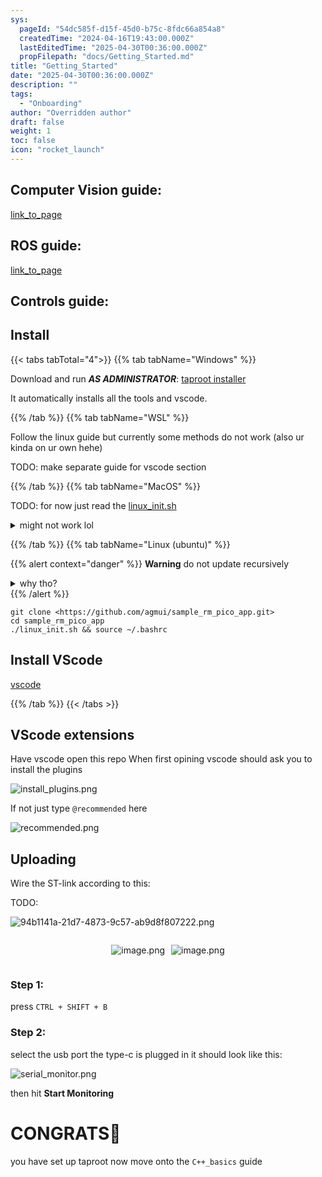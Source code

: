 ```yaml
---
sys:
  pageId: "54dc585f-d15f-45d0-b75c-8fdc66a854a8"
  createdTime: "2024-04-16T19:43:00.000Z"
  lastEditedTime: "2025-04-30T00:36:00.000Z"
  propFilepath: "docs/Getting_Started.md"
title: "Getting_Started"
date: "2025-04-30T00:36:00.000Z"
description: ""
tags:
  - "Onboarding"
author: "Overridden author"
draft: false
weight: 1
toc: false
icon: "rocket_launch"
---
```


## Computer Vision guide:

[link_to_page](86d45bc0-388b-4d26-8848-44f255f73d0e)

## ROS guide:

[link_to_page](3c76c1de-ec8f-46d6-8b0a-294005edc2d5)

## Controls guide:

## Install

{{< tabs tabTotal="4">}}
{{% tab tabName="Windows" %}}

Download and run _**AS ADMINISTRATOR**_: [taproot installer](https://github.com/Thornbots/TeachingFreshies/releases/tag/1.0)

It automatically installs all the tools and vscode.

{{% /tab %}}
{{% tab tabName="WSL" %}}

Follow the linux guide but currently some methods do not work (also ur kinda on ur own hehe)

TODO: make separate guide for vscode section

{{% /tab %}}
{{% tab tabName="MacOS" %}}

TODO: for now just read the [linux_init.sh](https://github.com/agmui/sample_rm_pico_app/blob/main/linux_init.sh)

<details>
<summary>might not work lol</summary>

`brew install libusb pkg-config`

Next install: [vscode](https://code.visualstudio.com/Download)

</details>

{{% /tab %}}
{{% tab tabName="Linux (ubuntu)" %}}

{{% alert context="danger" %}}
**Warning** do not update recursively
<details>
<summary>why tho?</summary>
There are some submodules that may go on for a while (like tinyusb) and I highly
recommend you don't need to get them.
If you want to see what submodules I update just look in `linux_init.sh`
</details>
{{% /alert %}}

```shell
git clone <https://github.com/agmui/sample_rm_pico_app.git>
cd sample_rm_pico_app
./linux_init.sh && source ~/.bashrc
```

## Install VScode

[vscode](https://code.visualstudio.com/Download)

{{% /tab %}}
{{< /tabs >}}

## VScode extensions

Have vscode open this repo
When first opining vscode should ask you to install the plugins

![install_plugins.png](https://prod-files-secure.s3.us-west-2.amazonaws.com/d518164a-d88e-44d1-a4ee-3adb3bd8bce0/89bd30f0-1825-4e77-867b-0a41ce370880/install_plugins.png?X-Amz-Algorithm=AWS4-HMAC-SHA256&X-Amz-Content-Sha256=UNSIGNED-PAYLOAD&X-Amz-Credential=ASIAZI2LB4665YVWWPQM%2F20250527%2Fus-west-2%2Fs3%2Faws4_request&X-Amz-Date=20250527T110741Z&X-Amz-Expires=3600&X-Amz-Security-Token=IQoJb3JpZ2luX2VjEJP%2F%2F%2F%2F%2F%2F%2F%2F%2F%2FwEaCXVzLXdlc3QtMiJHMEUCIGQgwhd%2Blz3Mfu%2FeYcNmDsJcCRV0fNZn%2BqcWEqnRseIiAiEAl9atGN0UVHF9oGbBzELXo5UYCom%2F5zPqvpt51P5eR%2B0q%2FwMIXBAAGgw2Mzc0MjMxODM4MDUiDM7dBTLIz4ROGeiiWyrcA61n7%2BNNtSo%2B1A6s1Abn7GfiqphwXbnmjLejPpL9ibyFo6T8Tfbdy7mJZ%2B9AC4H5340rbMqJpiZiKq%2FCfawDDjZCYOYzbt7Rng1LM5FRwA%2BjH0HxVPBgynYrlvWNN5B20Oq1qKhNogmkGUf04%2B%2BEMKG5oUzF757Eb%2F4BbYVSYDJ%2B7WEla%2FwlCtLsjybyok1yoagCt5LuJRqAG1oPbVC0No1dZwG9oi%2BlNI8OQy3wxl9Qp8LPIWXWghPBJC9N8peNAcMet7suTdMlRpyCZv6e3ybgwalP7eWdvvPvKW5y%2FOY7MLJLJOHcF5CiDzt2herSnMDeAX1V4YKuHOyKX4Pmy16jm4PCkGPd6OY5l7KJEW8P9ufbl5zvIs8yjfDXUwy0n6Eeax7R3%2Fw4f%2BmO3HeK0%2B%2FqwRZTURZP21OfZbB5u%2Bm7ckWsHdJZ%2Fxk%2BEJxmkZnYXYlQL08A6dwtajOHmlwjzB0LbrplUMQl4De7g5aRzpY6D9ImI57ly6Zh9wbp%2F0xOD0LOxLs%2BC5QWVQ69KOI%2FpuBS7OT8uM1SOvhvBBbplHnW8h6o13wJUEuMt7MuMacrmX%2FG9lxnuKNrJuVHYGJIKozkTqkG7tP80wxpZO8Lurn%2FbMq5N%2Ff23v0brYYxMIyr1sEGOqUBqzqSlXb95DmYyVlu2cFPD42jOQSCNRAooJsdfsj8BdVhXQDjEhN5%2FuVle41gBwqjdhfNFUwlJJxt%2FkN5ZCYSm7hUQsXtQ8h4Omx7bErC7nv1g90pXrQDLNx9kazYgXzo5zigIUcFp%2BezrwmDYbMP5hCMCiZrpo1aS6nctnGCYaHyK%2FSkqwwy7%2Bwh6Ams0dOsJESmpnXhZTbUicNKsgxTGp7%2B1FJc&X-Amz-Signature=c6bcb8cd3b94d6594a5dcc0738b99cd497f4db9128a12a088284af4b0adb51ea&X-Amz-SignedHeaders=host&x-id=GetObject)

If not just type `@recommended` here  

![recommended.png](https://prod-files-secure.s3.us-west-2.amazonaws.com/d518164a-d88e-44d1-a4ee-3adb3bd8bce0/61e661e9-5d85-4dfc-be0d-8d2097a5e793/recommended.png?X-Amz-Algorithm=AWS4-HMAC-SHA256&X-Amz-Content-Sha256=UNSIGNED-PAYLOAD&X-Amz-Credential=ASIAZI2LB4665YVWWPQM%2F20250527%2Fus-west-2%2Fs3%2Faws4_request&X-Amz-Date=20250527T110741Z&X-Amz-Expires=3600&X-Amz-Security-Token=IQoJb3JpZ2luX2VjEJP%2F%2F%2F%2F%2F%2F%2F%2F%2F%2FwEaCXVzLXdlc3QtMiJHMEUCIGQgwhd%2Blz3Mfu%2FeYcNmDsJcCRV0fNZn%2BqcWEqnRseIiAiEAl9atGN0UVHF9oGbBzELXo5UYCom%2F5zPqvpt51P5eR%2B0q%2FwMIXBAAGgw2Mzc0MjMxODM4MDUiDM7dBTLIz4ROGeiiWyrcA61n7%2BNNtSo%2B1A6s1Abn7GfiqphwXbnmjLejPpL9ibyFo6T8Tfbdy7mJZ%2B9AC4H5340rbMqJpiZiKq%2FCfawDDjZCYOYzbt7Rng1LM5FRwA%2BjH0HxVPBgynYrlvWNN5B20Oq1qKhNogmkGUf04%2B%2BEMKG5oUzF757Eb%2F4BbYVSYDJ%2B7WEla%2FwlCtLsjybyok1yoagCt5LuJRqAG1oPbVC0No1dZwG9oi%2BlNI8OQy3wxl9Qp8LPIWXWghPBJC9N8peNAcMet7suTdMlRpyCZv6e3ybgwalP7eWdvvPvKW5y%2FOY7MLJLJOHcF5CiDzt2herSnMDeAX1V4YKuHOyKX4Pmy16jm4PCkGPd6OY5l7KJEW8P9ufbl5zvIs8yjfDXUwy0n6Eeax7R3%2Fw4f%2BmO3HeK0%2B%2FqwRZTURZP21OfZbB5u%2Bm7ckWsHdJZ%2Fxk%2BEJxmkZnYXYlQL08A6dwtajOHmlwjzB0LbrplUMQl4De7g5aRzpY6D9ImI57ly6Zh9wbp%2F0xOD0LOxLs%2BC5QWVQ69KOI%2FpuBS7OT8uM1SOvhvBBbplHnW8h6o13wJUEuMt7MuMacrmX%2FG9lxnuKNrJuVHYGJIKozkTqkG7tP80wxpZO8Lurn%2FbMq5N%2Ff23v0brYYxMIyr1sEGOqUBqzqSlXb95DmYyVlu2cFPD42jOQSCNRAooJsdfsj8BdVhXQDjEhN5%2FuVle41gBwqjdhfNFUwlJJxt%2FkN5ZCYSm7hUQsXtQ8h4Omx7bErC7nv1g90pXrQDLNx9kazYgXzo5zigIUcFp%2BezrwmDYbMP5hCMCiZrpo1aS6nctnGCYaHyK%2FSkqwwy7%2Bwh6Ams0dOsJESmpnXhZTbUicNKsgxTGp7%2B1FJc&X-Amz-Signature=a5a9c66eda60faa06bf2ffdeb23461a02fd0344c2dbb98fbdc6842c128147ed3&X-Amz-SignedHeaders=host&x-id=GetObject)

## Uploading

Wire the ST-link according to this:

TODO:

![94b1141a-21d7-4873-9c57-ab9d8f807222.png](https://prod-files-secure.s3.us-west-2.amazonaws.com/d518164a-d88e-44d1-a4ee-3adb3bd8bce0/e5fad17d-ab82-4300-9f4c-505ab4b1202c/94b1141a-21d7-4873-9c57-ab9d8f807222.png?X-Amz-Algorithm=AWS4-HMAC-SHA256&X-Amz-Content-Sha256=UNSIGNED-PAYLOAD&X-Amz-Credential=ASIAZI2LB4665YVWWPQM%2F20250527%2Fus-west-2%2Fs3%2Faws4_request&X-Amz-Date=20250527T110741Z&X-Amz-Expires=3600&X-Amz-Security-Token=IQoJb3JpZ2luX2VjEJP%2F%2F%2F%2F%2F%2F%2F%2F%2F%2FwEaCXVzLXdlc3QtMiJHMEUCIGQgwhd%2Blz3Mfu%2FeYcNmDsJcCRV0fNZn%2BqcWEqnRseIiAiEAl9atGN0UVHF9oGbBzELXo5UYCom%2F5zPqvpt51P5eR%2B0q%2FwMIXBAAGgw2Mzc0MjMxODM4MDUiDM7dBTLIz4ROGeiiWyrcA61n7%2BNNtSo%2B1A6s1Abn7GfiqphwXbnmjLejPpL9ibyFo6T8Tfbdy7mJZ%2B9AC4H5340rbMqJpiZiKq%2FCfawDDjZCYOYzbt7Rng1LM5FRwA%2BjH0HxVPBgynYrlvWNN5B20Oq1qKhNogmkGUf04%2B%2BEMKG5oUzF757Eb%2F4BbYVSYDJ%2B7WEla%2FwlCtLsjybyok1yoagCt5LuJRqAG1oPbVC0No1dZwG9oi%2BlNI8OQy3wxl9Qp8LPIWXWghPBJC9N8peNAcMet7suTdMlRpyCZv6e3ybgwalP7eWdvvPvKW5y%2FOY7MLJLJOHcF5CiDzt2herSnMDeAX1V4YKuHOyKX4Pmy16jm4PCkGPd6OY5l7KJEW8P9ufbl5zvIs8yjfDXUwy0n6Eeax7R3%2Fw4f%2BmO3HeK0%2B%2FqwRZTURZP21OfZbB5u%2Bm7ckWsHdJZ%2Fxk%2BEJxmkZnYXYlQL08A6dwtajOHmlwjzB0LbrplUMQl4De7g5aRzpY6D9ImI57ly6Zh9wbp%2F0xOD0LOxLs%2BC5QWVQ69KOI%2FpuBS7OT8uM1SOvhvBBbplHnW8h6o13wJUEuMt7MuMacrmX%2FG9lxnuKNrJuVHYGJIKozkTqkG7tP80wxpZO8Lurn%2FbMq5N%2Ff23v0brYYxMIyr1sEGOqUBqzqSlXb95DmYyVlu2cFPD42jOQSCNRAooJsdfsj8BdVhXQDjEhN5%2FuVle41gBwqjdhfNFUwlJJxt%2FkN5ZCYSm7hUQsXtQ8h4Omx7bErC7nv1g90pXrQDLNx9kazYgXzo5zigIUcFp%2BezrwmDYbMP5hCMCiZrpo1aS6nctnGCYaHyK%2FSkqwwy7%2Bwh6Ams0dOsJESmpnXhZTbUicNKsgxTGp7%2B1FJc&X-Amz-Signature=e31ec7dda5b29d821f71777421cadf8b3ca5f6d196460d5b056944d7eb0ec7ba&X-Amz-SignedHeaders=host&x-id=GetObject)

<div style="display: flex;flex-direction: row; column-gap:10px; max-width: 630px;justify-content: center;">
<div>

![image.png](https://prod-files-secure.s3.us-west-2.amazonaws.com/d518164a-d88e-44d1-a4ee-3adb3bd8bce0/210ecb78-1116-4d7b-b9b7-2292f66fa2c2/image.png?X-Amz-Algorithm=AWS4-HMAC-SHA256&X-Amz-Content-Sha256=UNSIGNED-PAYLOAD&X-Amz-Credential=ASIAZI2LB466YNFIB6OD%2F20250527%2Fus-west-2%2Fs3%2Faws4_request&X-Amz-Date=20250527T110745Z&X-Amz-Expires=3600&X-Amz-Security-Token=IQoJb3JpZ2luX2VjEJP%2F%2F%2F%2F%2F%2F%2F%2F%2F%2FwEaCXVzLXdlc3QtMiJHMEUCIQD7x6WcxIaQD6J2kPJYzU9bW8dl0pEd9sCFd8kgk0Rn7wIgG1QK3yM9iuprBCjkpY%2F2Az6ZK8%2BNpapNQsoFCe7mkdEq%2FwMIXBAAGgw2Mzc0MjMxODM4MDUiDOxFOESfNmn9BZZ%2BtircAyGa3Kb1seKyrVjd83NA1emeWazpp%2BGNk72Vg%2Bbc4%2BoG9p9vCQnvk57DDUn9Q8nAdz1Bw1WmQ%2BdFZHaujxJeIbSz02CADr5pOLa5TMB8Zlj6trcOs0yZMOd7qmppWVwZSXVwoZi7ltwxJPZwwsZ%2BKxuvehnqwBGTVDhvDG98cWoBEdRoo%2FsV5QM%2B72cdz135NPFTOK5o2bEoSjxs0EDAdRo2Jy3YGyCuTZ4Hlf5z17aRjKt4YJqrY45xteGivcAsnqTALBluyckaExWdObrSC31KhQG%2F5S0pHH%2F1JcCIefPVdepDoeIZ2FSp3RdMrb%2F5dsysB5KpVXcBxqSpazSPLWpD8jzLjVOXVCgSC%2FwK8cI6AN4zcJ32s9f5lEoij1MFi3RvrZxrAL8jYvLck1mOufELXYEM%2B%2BBfrpCYZ%2F2NlNEbe1VrOfzck%2B3RWQ1dxH7xNNEia5%2B4bnDtXQhen2Fri7zW44XhMFv3ZNqS2J8QHTB3yYwWBK9lDQ%2FOoZfEoaxV4sOGvPUaRVduDUyH9maWQNk9Fa3cMu5tF8BB3VxL90VaQNuUE9HLTxXzckqdt%2FHr%2BVIOFmRZdU8iqTL4ufRB63Ew%2F0mFFA8GPIHDirDM3kwEam1R6boMn0eIm5H8MJGr1sEGOqUBTpSJtjq4aPudPgQ%2F5ApfMmH9Qo%2Bh168Oixojj8xp5YAlcGHuVo6ZzWssPhujluWBJMQkvZQmX7t%2Bys16pOccR2OJxZw77BgWU5pa67p8ZKraecLlQ7%2FM0b%2BNn8v7wg4K8J0PhLtBHD%2B4jM273yzmQml%2B0CgJ9pbhXcm%2Bt5QhlVsUNmCy%2Fypuedy6y1u9NfIxYHt9PKu7X2cLWbCe5hL%2BvIBeDDqV&X-Amz-Signature=15f3ce59086b3447b55e307c6a72f93b081967803fecbc4f5702eced4de1cdbd&X-Amz-SignedHeaders=host&x-id=GetObject)

</div>
<div>

![image.png](https://prod-files-secure.s3.us-west-2.amazonaws.com/d518164a-d88e-44d1-a4ee-3adb3bd8bce0/33a0fd0f-8ca6-4a86-8e09-26e95ded1fff/image.png?X-Amz-Algorithm=AWS4-HMAC-SHA256&X-Amz-Content-Sha256=UNSIGNED-PAYLOAD&X-Amz-Credential=ASIAZI2LB466Q5JJLE3L%2F20250527%2Fus-west-2%2Fs3%2Faws4_request&X-Amz-Date=20250527T110746Z&X-Amz-Expires=3600&X-Amz-Security-Token=IQoJb3JpZ2luX2VjEJP%2F%2F%2F%2F%2F%2F%2F%2F%2F%2FwEaCXVzLXdlc3QtMiJHMEUCIA%2FLkgNBdxECS2ySviZCqE5f2HkEU02z%2FwzkE7PwNNToAiEA893IEHmtoJ67uGxlKRvzOgrjgUe%2FU9XsUFwVTSYvxL8q%2FwMIXBAAGgw2Mzc0MjMxODM4MDUiDF58DL9LDiF79b4iTSrcA7gyaJCEWFhL7iR5KsrFuiKZTQuA%2F4O9iXqxwd9l9fH542qTDs82Q%2F27qxKw5N3teRp36Y99pnudCFx%2Fylu9GZb8TsgTkN3qTwO6hUmuQNUArZUss6Nolq%2FmoWuRlC92sRekUk%2FgEvQgLyU9fUe7GhGbazq0ehJ4qQWLL8pwN2vfVAklkI%2FhmEYsjOq2ggXY0xMxJaOOtZWPaNoTMTDg8DsoHNxgWgLUSWA75lnOIkWRs3efpcVzLq6bvkyV5YLqE%2BFRxQQFCCnetN8zt9JmoE%2BIqKy7Bf68RmQayDbfWcHA6Vih5XIquCthfZG7Vp40dwXH9Gu8FoQas0FZaDR4DJ5hyxpwIH2fE1NYMGhJ5zpMZBoAD3yWEKZLhFuMsxCwMBuZiaKTw2xpKXerKRKlfbubRfD1NeEe3Oq9QvybyHG%2BoKPafi71v7LLkuRry%2FBrSD2x15VdqFs9RnE5kC4PYq06FaR8lsBO6sdtlu7ha7pQd43ibhWJkYkW6ye74Dt3vl1e2B%2B03IYkJ9HZvOa4yEnXzjo1Qs2yo%2BkPGEnVfLjdFnh37xI21cn37NCIPwzxkJlQVGZWl8XAp97K44hNNc3TFw5knpDRtJXO2XaDVx3NMG8jKzWtfdYsCpiJMIys1sEGOqUBDRdWlW1vhlkIxWf4eSAczX7BcTqTYkdBBXNmOSZ0uvzz%2BRaLNTaG47Ch%2FuWOm%2FemLhIWeFAVpW1VamQaRVd90EQ%2Bek7abzLYR51iNy2Xp40j4Xtz7MdDa1nQOZhB18Jo2VUVArCTzDPMPGCCB41wnHXtqQuFiMx8aDi4oclBzB3UWWhMzUQb6WgnBK7Y2VVSTtFz6tizYmUw%2FwX7bEXyhsTEG8Pn&X-Amz-Signature=cb70cffb6bc9cebaa3383cdbb817436502c15bc21cc717d5ac9f58c26d8a114b&X-Amz-SignedHeaders=host&x-id=GetObject)

</div>
</div>

### Step 1:

press `CTRL + SHIFT + B`

### Step 2:

select the usb port the type-c is plugged in it should look like this:

![serial_monitor.png](https://prod-files-secure.s3.us-west-2.amazonaws.com/d518164a-d88e-44d1-a4ee-3adb3bd8bce0/f03f4774-05d4-4393-b6a0-d5efb6d315ab/serial_monitor.png?X-Amz-Algorithm=AWS4-HMAC-SHA256&X-Amz-Content-Sha256=UNSIGNED-PAYLOAD&X-Amz-Credential=ASIAZI2LB4665YVWWPQM%2F20250527%2Fus-west-2%2Fs3%2Faws4_request&X-Amz-Date=20250527T110741Z&X-Amz-Expires=3600&X-Amz-Security-Token=IQoJb3JpZ2luX2VjEJP%2F%2F%2F%2F%2F%2F%2F%2F%2F%2FwEaCXVzLXdlc3QtMiJHMEUCIGQgwhd%2Blz3Mfu%2FeYcNmDsJcCRV0fNZn%2BqcWEqnRseIiAiEAl9atGN0UVHF9oGbBzELXo5UYCom%2F5zPqvpt51P5eR%2B0q%2FwMIXBAAGgw2Mzc0MjMxODM4MDUiDM7dBTLIz4ROGeiiWyrcA61n7%2BNNtSo%2B1A6s1Abn7GfiqphwXbnmjLejPpL9ibyFo6T8Tfbdy7mJZ%2B9AC4H5340rbMqJpiZiKq%2FCfawDDjZCYOYzbt7Rng1LM5FRwA%2BjH0HxVPBgynYrlvWNN5B20Oq1qKhNogmkGUf04%2B%2BEMKG5oUzF757Eb%2F4BbYVSYDJ%2B7WEla%2FwlCtLsjybyok1yoagCt5LuJRqAG1oPbVC0No1dZwG9oi%2BlNI8OQy3wxl9Qp8LPIWXWghPBJC9N8peNAcMet7suTdMlRpyCZv6e3ybgwalP7eWdvvPvKW5y%2FOY7MLJLJOHcF5CiDzt2herSnMDeAX1V4YKuHOyKX4Pmy16jm4PCkGPd6OY5l7KJEW8P9ufbl5zvIs8yjfDXUwy0n6Eeax7R3%2Fw4f%2BmO3HeK0%2B%2FqwRZTURZP21OfZbB5u%2Bm7ckWsHdJZ%2Fxk%2BEJxmkZnYXYlQL08A6dwtajOHmlwjzB0LbrplUMQl4De7g5aRzpY6D9ImI57ly6Zh9wbp%2F0xOD0LOxLs%2BC5QWVQ69KOI%2FpuBS7OT8uM1SOvhvBBbplHnW8h6o13wJUEuMt7MuMacrmX%2FG9lxnuKNrJuVHYGJIKozkTqkG7tP80wxpZO8Lurn%2FbMq5N%2Ff23v0brYYxMIyr1sEGOqUBqzqSlXb95DmYyVlu2cFPD42jOQSCNRAooJsdfsj8BdVhXQDjEhN5%2FuVle41gBwqjdhfNFUwlJJxt%2FkN5ZCYSm7hUQsXtQ8h4Omx7bErC7nv1g90pXrQDLNx9kazYgXzo5zigIUcFp%2BezrwmDYbMP5hCMCiZrpo1aS6nctnGCYaHyK%2FSkqwwy7%2Bwh6Ams0dOsJESmpnXhZTbUicNKsgxTGp7%2B1FJc&X-Amz-Signature=6ee7e59f24c503a52bf96918e86daa51575a6416b848261c7f5223fec90dcd7b&X-Amz-SignedHeaders=host&x-id=GetObject)

then hit **Start Monitoring**

# CONGRATS🎉

you have set up taproot now move onto the `C++_basics` guide
